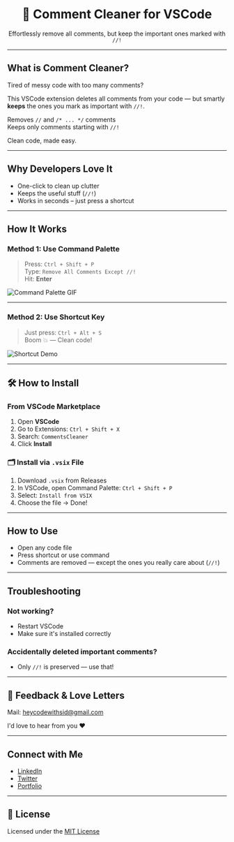 <h1 align="center">🧹 Comment Cleaner for VSCode</h1>
<p align="center">Effortlessly remove all comments, but keep the important ones marked with <code>//!</code></p>

---

## What is Comment Cleaner?

Tired of messy code with too many comments?

This VSCode extension deletes all comments from your code — but smartly **keeps** the ones you mark as important with `//!`.

Removes `//` and `/* ... */` comments  
Keeps only comments starting with `//!`  

Clean code, made easy.

---

## Why Developers Love It

- One-click to clean up clutter
- Keeps the useful stuff (`//!`)
- Works in seconds – just press a shortcut

---

## How It Works

### Method 1: Use Command Palette

> Press: `Ctrl + Shift + P`  
> Type: `Remove All Comments Except //!`  
> Hit: **Enter**

![Command Palette GIF](https://raw.githubusercontent.com/SiddharthPatel-10/vscode-extension-comment-cleaner-for-ai-generated-code/refs/heads/main/gifs/command-palette.gif)

---

### Method 2: Use Shortcut Key

> Just press: `Ctrl + Alt + S`  
> Boom 💥 — Clean code!

![Shortcut Demo](https://raw.githubusercontent.com/SiddharthPatel-10/vscode-extension-comment-cleaner-for-ai-generated-code/refs/heads/main/gifs/shortcut.gif)

---

## 🛠️ How to Install

### From VSCode Marketplace

1. Open **VSCode**
2. Go to Extensions: `Ctrl + Shift + X`
3. Search: `CommentsCleaner`
4. Click **Install**

### 🗂️ Install via `.vsix` File

1. Download `.vsix` from Releases
2. In VSCode, open Command Palette: `Ctrl + Shift + P`
3. Select: `Install from VSIX`
4. Choose the file → Done!

---

## How to Use

- Open any code file
- Press shortcut or use command
- Comments are removed — except the ones you really care about (`//!`)

---

## Troubleshooting

### Not working?

- Restart VSCode
- Make sure it's installed correctly

### Accidentally deleted important comments?

- Only `//!` is preserved — use that!

---

## 💬 Feedback & Love Letters

Mail: [heycodewithsid@gmail.com](mailto:heycodewithsid@gmail.com)

I'd love to hear from you ❤️

---

## Connect with Me

- <a href="https://www.linkedin.com/in/siddharth-patel-b1ba53270/" target="_blank">LinkedIn</a>
- <a href="https://x.com/Siddharth0693" target="_blank">Twitter</a>
- <a href="https://siddharth-genai.vercel.app/" target="_blank">Portfolio</a>

---

## 📄 License

Licensed under the [MIT License](./LICENSE.md)
